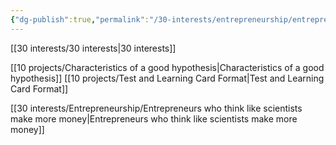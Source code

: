 ```yaml
---
{"dg-publish":true,"permalink":"/30-interests/entrepreneurship/entrepreneurship/","dgHomeLink":true,"dgPassFrontmatter":false}
---
```


[[30 interests/30 interests|30 interests]]

[[10 projects/Characteristics of a good hypothesis|Characteristics of a good hypothesis]]
[[10 projects/Test and Learning Card Format|Test and Learning Card Format]]

[[30 interests/Entrepreneurship/Entrepreneurs who think like scientists make more money|Entrepreneurs who think like scientists make more money]]